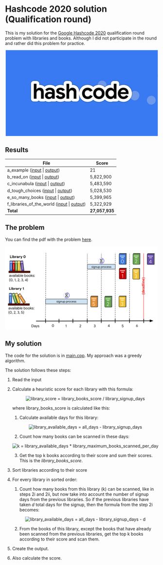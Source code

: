# Hashcode 2020 solution (Qualification round)
This is my solution for the [Google Hashcode 2020](https://codingcompetitions.withgoogle.com/hashcode) qualification round problem with libraries and books. Although I did not participate in the round and rather did this problem for practice.

<p align="center">
<img src="/Images/hashcode.jpg" alt="Hashcode Logo" width="500"/>
</p>


## Results

| File  | Score |
| ------------- | ------------- |
| a_example ([input](inputs/a.txt) \| [output](outputs/a(out).txt)) | 21 |
| b_read_on ([input](inputs/b.txt) \| [output](outputs/b(out).txt)) | 5,822,900 |
| c_incunabula ([input](inputs/c.txt) \| [output](outputs/c(out).txt)) | 5,483,590 |
| d_tough_choices ([input](inputs/d.txt) \| [output](outputs/d(out).txt)) | 5,028,530 |
| e_so_many_books ([input](inputs/e.txt) \| [output](outputs/e(out).txt)) | 5,399,965 |
| f_libraries_of_the_world ([input](inputs/f.txt) \| [output](outputs/f(out).txt)) | 5,322,929 |
| **Total** | **27,057,935** |


## The problem

You can find the pdf with the problem [here](hashcode_2020_online_qualification_round.pdf).

<img src="/Images/hashcode_2020_problem.png" alt="Hashcode 2020 problem" width="500"/>


## My solution

The code for the solution is in [main.cpp](main.cpp). My approach was a greedy algorithm.

The solution follows these steps:

1. Read the input
2. Calculate a heuristic score for each library with this formula:

   
   <p align="center">
   <img src="https://latex.codecogs.com/svg.latex?\Large&space;library\_score=\frac{library\_books\_score}{library\_signup\_days}" title="library_score = library_books_score / library_signup_days" />
   </p>  

   where library_books_score is calculated like this:

   1. Calculate available days for this library:

   <p align="center">
   <img src="https://latex.codecogs.com/svg.latex?\Large&space;library\_available\_days=all\_days-library\_signup\_days" title="library_available_days = all_days - library_signup_days" />
   </p>

   2. Count how many books can be scanned in these days:

   <p align="center">
   <img src="https://latex.codecogs.com/svg.latex?\Large&space;k=library\_available\_days&space;\times&space;library\_maximum\_books\_scanned\_per\_day" title="k = library_available_days * library_maximum_books_scanned_per_day" />
   </p>

   3. Get the top k books according to their score and sum their scores. This is the *library_books_score*.

3. Sort libraries according to their score
4. For every library in sorted order:
   1. Count how many books from this library (k) can be scanned, like in steps 2i and 2ii, but now take into account the number of signup days from the previous libraries. So if the previous libraries have taken *d* total days for the signup, then the formula from the step 2i becomes:
   <p align="center">
   <img src="https://latex.codecogs.com/svg.latex?\Large&space;library\_available\_days=all\_days-library\_signup\_days-d" title="library_available_days = all_days - library_signup_days - d" />
   </p>
   
   2. From the books of this library, except the books that have already been scanned from the previous libraries, get the top k books according to their score and scan them.

5. Create the output.
6. Also calculate the score.

